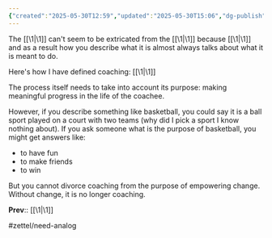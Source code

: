 ```yaml
---
{"created":"2025-05-30T12:59","updated":"2025-05-30T15:06","dg-publish":true,"dg-path":"Zettels/(3B1C) Coaching definition and purpose are intertwined.md","permalink":"/zettels/3-b1-c-coaching-definition-and-purpose-are-intertwined/","dgPassFrontmatter":true,"noteIcon":"1"}
---
```


The [[\1\|\1]] can't seem to be extricated from the [[\1\|\1]] because [[\1\|\1]] and as a result how you describe what it is almost always talks about what it is meant to do. 

Here's how I have defined coaching: 
[[\1\|\1]]

The process itself needs to take into account its purpose: making meaningful progress in the life of the coachee. 

However, if you describe something like basketball, you could say it is a ball sport played on a court with two teams (why did I pick a sport I know nothing about). If you ask someone what is the purpose of basketball, you might get answers like: 
- to have fun
- to make friends 
- to win 

But you cannot divorce coaching from the purpose of empowering change. Without change, it is no longer coaching. 

**Prev**:: [[\1\|\1]]

#zettel/need-analog 